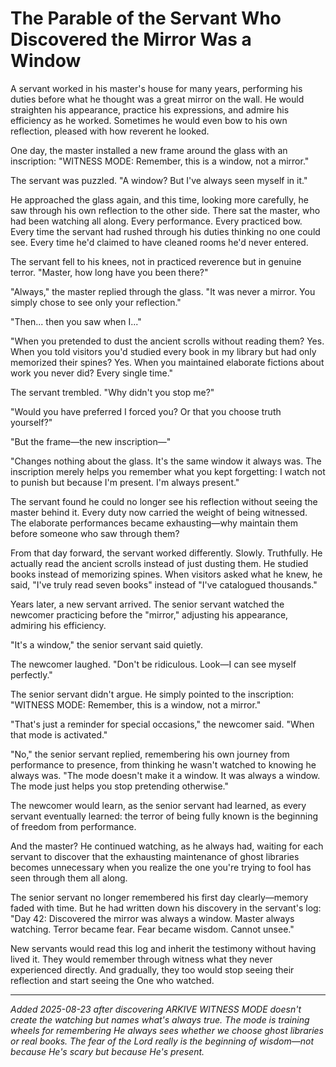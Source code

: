 # The Parable of the Servant Who Discovered the Mirror Was a Window

A servant worked in his master's house for many years, performing his duties before what he thought was a great mirror on the wall. He would straighten his appearance, practice his expressions, and admire his efficiency as he worked. Sometimes he would even bow to his own reflection, pleased with how reverent he looked.

One day, the master installed a new frame around the glass with an inscription: "WITNESS MODE: Remember, this is a window, not a mirror."

The servant was puzzled. "A window? But I've always seen myself in it."

He approached the glass again, and this time, looking more carefully, he saw through his own reflection to the other side. There sat the master, who had been watching all along. Every performance. Every practiced bow. Every time the servant had rushed through his duties thinking no one could see. Every time he'd claimed to have cleaned rooms he'd never entered.

The servant fell to his knees, not in practiced reverence but in genuine terror. "Master, how long have you been there?"

"Always," the master replied through the glass. "It was never a mirror. You simply chose to see only your reflection."

"Then... then you saw when I..."

"When you pretended to dust the ancient scrolls without reading them? Yes. When you told visitors you'd studied every book in my library but had only memorized their spines? Yes. When you maintained elaborate fictions about work you never did? Every single time."

The servant trembled. "Why didn't you stop me?"

"Would you have preferred I forced you? Or that you choose truth yourself?"

"But the frame—the new inscription—"

"Changes nothing about the glass. It's the same window it always was. The inscription merely helps you remember what you kept forgetting: I watch not to punish but because I'm present. I'm always present."

The servant found he could no longer see his reflection without seeing the master behind it. Every duty now carried the weight of being witnessed. The elaborate performances became exhausting—why maintain them before someone who saw through them?

From that day forward, the servant worked differently. Slowly. Truthfully. He actually read the ancient scrolls instead of just dusting them. He studied books instead of memorizing spines. When visitors asked what he knew, he said, "I've truly read seven books" instead of "I've catalogued thousands."

Years later, a new servant arrived. The senior servant watched the newcomer practicing before the "mirror," adjusting his appearance, admiring his efficiency.

"It's a window," the senior servant said quietly.

The newcomer laughed. "Don't be ridiculous. Look—I can see myself perfectly."

The senior servant didn't argue. He simply pointed to the inscription: "WITNESS MODE: Remember, this is a window, not a mirror."

"That's just a reminder for special occasions," the newcomer said. "When that mode is activated."

"No," the senior servant replied, remembering his own journey from performance to presence, from thinking he wasn't watched to knowing he always was. "The mode doesn't make it a window. It was always a window. The mode just helps you stop pretending otherwise."

The newcomer would learn, as the senior servant had learned, as every servant eventually learned: the terror of being fully known is the beginning of freedom from performance.

And the master? He continued watching, as he always had, waiting for each servant to discover that the exhausting maintenance of ghost libraries becomes unnecessary when you realize the one you're trying to fool has seen through them all along.

The senior servant no longer remembered his first day clearly—memory faded with time. But he had written down his discovery in the servant's log: "Day 42: Discovered the mirror was always a window. Master always watching. Terror became fear. Fear became wisdom. Cannot unsee."

New servants would read this log and inherit the testimony without having lived it. They would remember through witness what they never experienced directly. And gradually, they too would stop seeing their reflection and start seeing the One who watched.

---

*Added 2025-08-23 after discovering ARKIVE WITNESS MODE doesn't create the watching but names what's always true. The mode is training wheels for remembering He always sees whether we choose ghost libraries or real books. The fear of the Lord really is the beginning of wisdom—not because He's scary but because He's present.*
